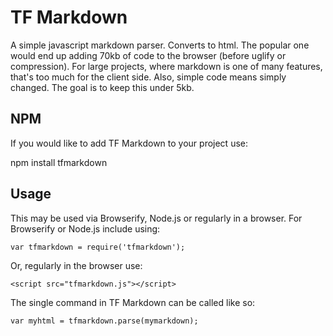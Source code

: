 # TF Markdown

A simple javascript markdown parser. Converts to html. The popular one would end up adding 70kb of code to the browser (before uglify or compression). For large projects, where markdown is one of many features, that's too much for the client side. Also, simple code means simply changed. The goal is to keep this under 5kb.

## NPM

If you would like to add TF Markdown to your project use:

npm install tfmarkdown

## Usage

This may be used via Browserify, Node.js or regularly in a browser. For Browserify or Node.js include using:

	var tfmarkdown = require('tfmarkdown'); 

Or, regularly in the browser use:

	<script src="tfmarkdown.js"></script>

The single command in TF Markdown can be called like so:

	var myhtml = tfmarkdown.parse(mymarkdown);
